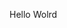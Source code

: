 Hello Wolrd
























































































































































































































































































































































































































































































































































































































































































































































































































































































































































































































































































































































































































































































































































































































































































































































































































































































































































































































































































































































































































































































































































































































































































































































































































































































































































































































































































































































































































































































































































































































































































































































































































































































































